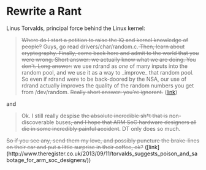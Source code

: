 # Rewrite a Rant

<style>
del {
  color: #777;
}
blockquote {
  font-style: normal;
}
</style>

Linus Torvalds, principal force behind the Linux kernel:

> <del>Where do I start a petition to raise the IQ and kernel knowledge of people?</del> Guys, go read drivers/char/random.c.<del> Then, learn about cryptography. Finally, come back here and admit to the world that you were wrong. Short answer: we actually know what we are doing. You don't. Long answer:</del> we use rdrand as _one_ of many inputs into the random pool, and we use it as a way to \_improve_ that random pool. So even if rdrand were to be back-doored by the NSA, our use of rdrand actually improves the quality of the random numbers you get from /dev/random. <del>Really short answer: you're ignorant.</del> ([link](http://www.theregister.co.uk/2013/09/10/torvalds_on_rrrand_nsa_gchq))

and

> Ok. I still really despise <del >the absolute incredible sh*t that is</del>
non-discoverable buses<del >, and I hope that ARM SoC hardware designers all
die in some incredibly painful accident</del>. DT only does so much.</p>
<p><del >So if you see any, send them my love, and possibly puncture the
brake-lines on their car and put a little surprise in their coffee,
ok?</del> ([link](http://www.theregister.co.uk/2013/09/11/torvalds_suggests_poison_and_sabotage_for_arm_soc_designers/))